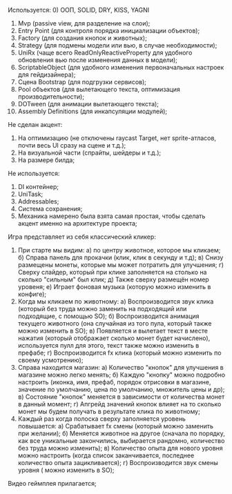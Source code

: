 Используется:
0) ООП, SOLID, DRY, KISS, YAGNI
1) Mvp (passive view, для разделение на слои);
2) Entry Point (для контроля порядка инициализации объектов);
3) Factory (для создания кнопок и животных);
4) Strategy (для подмены модели или вью, в случае необходимости);
5) UniRx (чаще всего ReadOnlyReactiveProperty для удобного обновления вью после изменения данных в модели);
6) ScriptableObject (для удобного изменения первоначальных настроек для гейдизайнера);
7) Сцена Bootstrap (для подгрузки сервисов);
8) Pool объектов (для вылетающего текста, оптимизация производительности);
9) DOTween (для анимации вылетающего текста);
10) Assembly Definitions (для инкапсуляции модулей);

Не сделан акцент:
1) На оптимизацию (не отключены raycast Target, нет sprite-атласов, почти весь UI сразу на сцене и т.д.);
2) На визуальной части (спрайты, шейдеры и т.д.);
3) На размере билда;

Не используется:
1) DI контейнер;
2) UniTask;
3) Addressables;
4) Система сохранения;
5) Механика намерено была взята самая простая, чтобы сделать акцент именно на архитектуре проекта;

Игра представляет из себя классический кликер:
1) При старте мы видим:
  а) по центру животное, которое мы кликаем;
  б) Справа панель для прокачки (клик, клик в секунду и т.д);
  в) Снизу размещены монеты, которые мы может потратить для улучшения;
  г) Сверху слайдер, который при клике заполняется на столько на сколько "сильным" был клик;
  д) Также сверху размещён номер уровеня;
  е) Играет фоновая музыка (которую можно изменить в конфиге);
3) Когда мы кликаем по животному:
  а) Воспроизводится звук клика (который без труда можно заменить на подходящий или подходящие, с помощью SO);
  б) Воспроизводится анимация текущего животного (она случайная из того пула, который также можно изменить в SO);
  в) Появляется и вылетает текст в месте нажатия (который отображает сколько монет будет начислено), используется пулл для этого, текст также можно изменить в префабе;
  г) Воспроизводится fx клика (который можно изменить по своему усмотрению);
5) Справа находится магазин:
   а) Количество "кнопок" для улучшения в магазине можно легко менять;
   б) Каждую "кнопку" можно подробно настроить (иконка, имя, префаб, порядок отрисовки в магазине, значение по умолчанию, цена по умолчанию, множитель цены и др);
   в) Состояние "кнопок" меняется в зависимости от количества монет в данный момент;
   г) Апгрейд значений кнопок влияет на то сколько монет мы будем получать в результате клика по животному;
6) Каждый раз когда полоска сверху заполняется уровень повышается:
  а) Срабатывает fx смены (который можно заменить при желании);
  б) Меняется животное на другое (сначала по порядку, как все уникальные закончились, выбирается рандомно, количество без труда можно изменить);
  в) Количество опыта для нового уровня можно настроить (когда список заканчивается, последнее количество опыта зацикливается);
  г) Воспроизводится звук смены уровня ( можно изменить в SO);

Видео геймплея прилагается;
